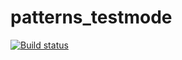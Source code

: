 # patterns_testmode
[![Build status](https://ci.appveyor.com/api/projects/status/2p80o3q0ijq91ie2?svg=true)](https://ci.appveyor.com/project/Mapkuca/patterns-testmode)
